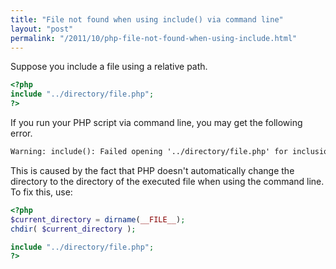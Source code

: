 ```yaml
---
title: "File not found when using include() via command line"
layout: "post"
permalink: "/2011/10/php-file-not-found-when-using-include.html"
---
```


Suppose you include a file using a relative path.

```php
<?php
include "../directory/file.php";
?>
```

If you run your PHP script via command line, you may get the following error.

```html
Warning: include(): Failed opening '../directory/file.php' for inclusion
```

This is caused by the fact that PHP doesn't automatically change the directory to the directory of the executed file when using the command line. To fix this, use:

```php
<?php
$current_directory = dirname(__FILE__);
chdir( $current_directory );

include "../directory/file.php"; 
?>
```